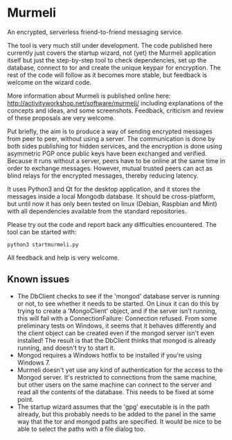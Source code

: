 # Murmeli
An encrypted, serverless friend-to-friend messaging service.

The tool is very much still under development.  The code published here currently just covers the startup wizard, not (yet) the Murmeli application itself but just the step-by-step tool to check dependencies, set up the database, connect to tor and create the unique keypair for encryption.  The rest of the code will follow as it becomes more stable, but feedback is welcome on the wizard code.

More information about Murmeli is published online here:
    http://activityworkshop.net/software/murmeli/
including explanations of the concepts and ideas, and some screenshots.  Feedback, criticism and review of these proposals are very welcome.

Put briefly, the aim is to produce a way of sending encrypted messages from peer to peer, without using a server.  The communication is done by both sides publishing tor hidden services, and the encryption is done using asymmetric PGP once public keys have been exchanged and verified.  Because it runs without a server, peers have to be online at the same time in order to exchange messages.  However, mutual trusted peers can act as blind relays for the encrypted messages, thereby reducing latency.

It uses Python3 and Qt for the desktop application, and it stores the messages inside a local Mongodb database.  It should be cross-platform, but until now it has only been tested on linux (Debian, Raspbian and Mint) with all dependencies available from the standard repositories.

Please try out the code and report back any difficulties encountered.  The tool can be started with:

	python3 startmurmeli.py

All feedback and help is very welcome.

## Known issues

* The DbClient checks to see if the 'mongod' database server is running or not, to see whether
 it needs to be started.  On Linux it can do this by trying to create a 'MongoClient' object,
 and if the server isn't running, this will fail with a ConnectionFailure: Connection refused.
 From some preliminary tests on Windows, it seems that it behaves differently and the client
 object can be created even if the mongod server isn't even installed!  The result is that the
 DbClient thinks that mongod is already running, and doesn't try to start it.
* Mongod requires a Windows hotfix to be installed if you're using Windows 7.
* Murmeli doesn't yet use any kind of authentication for the access to the Mongod server.  It's
 restricted to connections from the same machine, but other users on the same machine can connect
 to the server and read all the contents of the database.  This needs to be fixed at some point.
* The startup wizard assumes that the 'gpg' executable is in the path already, but this probably
 needs to be added to the panel in the same way that the tor and mongod paths are specified.
 It would be nice to be able to select the paths with a file dialog too.
